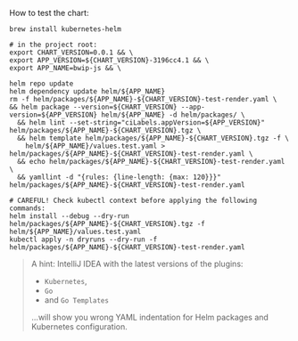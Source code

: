 How to test the chart:

```
brew install kubernetes-helm

# in the project root:
export CHART_VERSION=0.0.1 && \
export APP_VERSION=${CHART_VERSION}-3196cc4.1 && \
export APP_NAME=bwip-js && \

helm repo update
helm dependency update helm/${APP_NAME}
rm -f helm/packages/${APP_NAME}-${CHART_VERSION}-test-render.yaml \
&& helm package --version=${CHART_VERSION} --app-version=${APP_VERSION} helm/${APP_NAME} -d helm/packages/ \
  && helm lint --set-string="ciLabels.appVersion=${APP_VERSION}" helm/packages/${APP_NAME}-${CHART_VERSION}.tgz \
  && helm template helm/packages/${APP_NAME}-${CHART_VERSION}.tgz -f \
    helm/${APP_NAME}/values.test.yaml > helm/packages/${APP_NAME}-${CHART_VERSION}-test-render.yaml \
  && echo helm/packages/${APP_NAME}-${CHART_VERSION}-test-render.yaml \
  && yamllint -d "{rules: {line-length: {max: 120}}}" helm/packages/${APP_NAME}-${CHART_VERSION}-test-render.yaml

# CAREFUL! Check kubectl context before applying the following commands:
helm install --debug --dry-run helm/packages/${APP_NAME}-${CHART_VERSION}.tgz -f helm/${APP_NAME}/values.test.yaml
kubectl apply -n dryruns --dry-run -f helm/packages/${APP_NAME}-${CHART_VERSION}-test-render.yaml
```

> A hint:
> IntelliJ IDEA with the latest versions of the plugins:
> 
>  - `Kubernetes`,
>  - `Go`
>  - and `Go Templates` 
>  
> ...will show you wrong YAML indentation for Helm packages and Kubernetes configuration.
